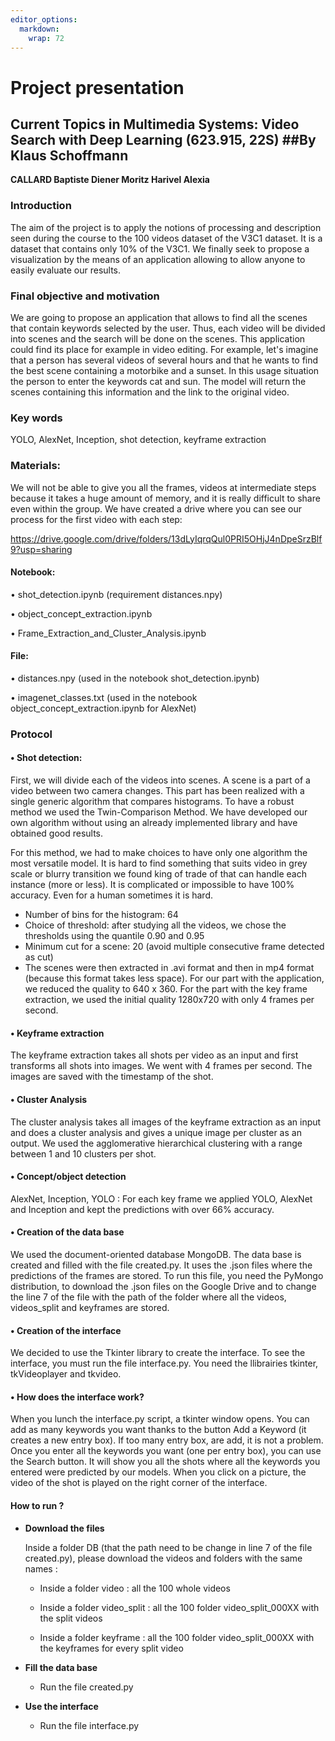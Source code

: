 ```yaml
---
editor_options: 
  markdown: 
    wrap: 72
---
```


# Project presentation

## Current Topics in Multimedia Systems: Video Search with Deep Learning (623.915, 22S) ##By Klaus Schoffmann

**CALLARD Baptiste Diener Moritz Harivel Alexia**

### Introduction

The aim of the project is to apply the notions of processing and
description seen during the course to the 100 videos dataset of the V3C1
dataset. It is a dataset that contains only 10% of the V3C1. We finally
seek to propose a visualization by the means of an application allowing
to allow anyone to easily evaluate our results.

### Final objective and motivation

We are going to propose an application that allows to find all the
scenes that contain keywords selected by the user. Thus, each video will
be divided into scenes and the search will be done on the scenes. This
application could find its place for example in video editing. For
example, let's imagine that a person has several videos of several hours
and that he wants to find the best scene containing a motorbike and a
sunset. In this usage situation the person to enter the keywords cat and
sun. The model will return the scenes containing this information and
the link to the original video.

### Key words 

YOLO, AlexNet, Inception, shot detection, keyframe extraction

### Materials:

We will not be able to give you all the frames, videos at intermediate
steps because it takes a huge amount of memory, and it is really
difficult to share even within the group. We have created a drive where
you can see our process for the first video with each step:

<https://drive.google.com/drive/folders/13dLyIqrqQul0PRI5OHjJ4nDpeSrzBlf9?usp=sharing>

#### Notebook: 

• shot_detection.ipynb (requirement distances.npy)

• object_concept_extraction.ipynb

• Frame_Extraction_and_Cluster_Analysis.ipynb

#### File: 

• distances.npy (used in the notebook shot_detection.ipynb)

• imagenet_classes.txt (used in the notebook
object_concept_extraction.ipynb for AlexNet)  

### Protocol

#### • Shot detection:

First, we will divide each of the videos into scenes. A scene is a part
of a video between two camera changes. This part has been realized with
a single generic algorithm that compares histograms. To have a robust
method we used the Twin-Comparison Method. We have developed our own
algorithm without using an already implemented library and have obtained
good results.

For this method, we had to make choices to have only one algorithm the
most versatile model. It is hard to find something that suits video in
grey scale or blurry transition we found king of trade of that can
handle each instance (more or less). It is complicated or impossible to
have 100% accuracy. Even for a human sometimes it is hard.

-   Number of bins for the histogram: 64
-   Choice of threshold: after studying all the videos, we chose the
    thresholds using the quantile 0.90 and 0.95
-   Minimum cut for a scene: 20 (avoid multiple consecutive frame
    detected as cut)
-   The scenes were then extracted in .avi format and then in mp4 format
    (because this format takes less space). For our part with the
    application, we reduced the quality to 640 x 360. For the part with
    the key frame extraction, we used the initial quality 1280x720 with
    only 4 frames per second.

#### • Keyframe extraction

The keyframe extraction takes all shots per video as an input and first
transforms all shots into images. We went with 4 frames per second. The
images are saved with the timestamp of the shot.

#### • Cluster Analysis

The cluster analysis takes all images of the keyframe extraction as an
input and does a cluster analysis and gives a unique image per cluster
as an output. We used the agglomerative hierarchical clustering with a
range between 1 and 10 clusters per shot.

#### • Concept/object detection 

AlexNet, Inception, YOLO : For each key frame we applied YOLO, AlexNet
and Inception and kept the predictions with over 66% accuracy.

#### • Creation of the data base

We used the document-oriented database MongoDB. The data base is created
and filled with the file created.py. It uses the .json files where the
predictions of the frames are stored. To run this file, you need the
PyMongo distribution, to download the .json files on the Google Drive
and to change the line 7 of the file with the path of the folder where
all the videos, videos_split and keyframes are stored.

#### • Creation of the interface

We decided to use the Tkinter library to create the interface. To see
the interface, you must run the file interface.py. You need the
llibrairies tkinter, tkVideoplayer and tkvideo.

#### • How does the interface work?

When you lunch the interface.py script, a tkinter window opens. You can
add as many keywords you want thanks to the button Add a Keyword (it
creates a new entry box). If too many entry box, are add, it is not a
problem. Once you enter all the keywords you want (one per entry box),
you can use the Search button. It will show you all the shots where all
the keywords you entered were predicted by our models. When you click on
a picture, the video of the shot is played on the right corner of the
interface.

#### How to run ?

-   **Download the files**

    Inside a folder DB (that the path need to be change in line 7 of the
    file created.py), please download the videos and folders with the
    same names :

    -   Inside a folder video : all the 100 whole videos

    -   Inside a folder video_split : all the 100 folder
        video_split_000XX with the split videos

    -   Inside a folder keyframe : all the 100 folder video_split_000XX
        with the keyframes for every split video

-   **Fill the data base**

    -   Run the file created.py

-   **Use the interface**

    -   Run the file interface.py
